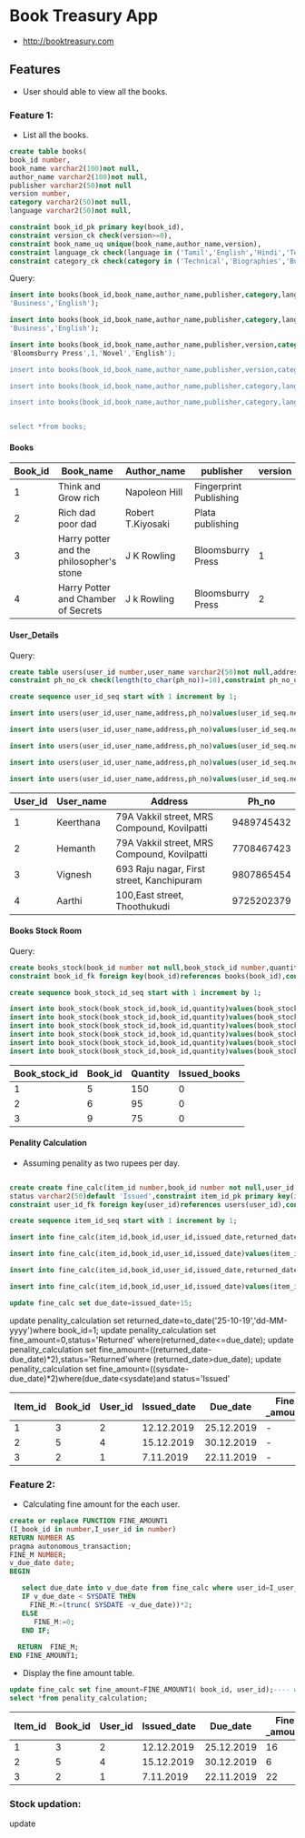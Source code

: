 # Book Treasury App
* http://booktreasury.com

## Features
* User should able to view all the books.

### Feature 1:
* List all the books.

```sql
create table books(
book_id number,
book_name varchar2(100)not null,
author_name varchar2(100)not null,
publisher varchar2(50)not null
version number,
category varchar2(50)not null,
language varchar2(50)not null,

constraint book_id_pk primary key(book_id),
constraint version_ck check(version>=0),
constraint book_name_uq unique(book_name,author_name,version),
constraint language_ck check(language in ('Tamil','English','Hindi','Telugu','Malayalam')),
constraint category_ck check(category in ('Technical','Biographies','Business','Kids','Comics','Crafts')));
```

Query:
```sql
insert into books(book_id,book_name,author_name,publisher,category,language)values(book_id_seq.nextval,'Think and Grow rich','Napoleon Hill','Fingerprint Publishing',
'Business','English');

insert into books(book_id,book_name,author_name,publisher,category,language)values(book_id_seq.nextval,'Rich and poor dad','Robert T.Kiyosaki','Plata publishing',
'Business','English');

insert into books(book_id,book_name,author_name,publisher,version,category,language)values(book_id_seq.nextval,'Harry potter and the philosopher's stone ','J K Rowling ',
'Bloomsburry Press',1,'Novel','English');

insert into books(book_id,book_name,author_name,publisher,version,category,language)values(book_id_seq.nextval,'Harry potter and Chamber of Secrets','J K Rowling ',2,'Novel','English');

insert into books(book_id,book_name,author_name,publisher,category,language)values(book_id_seq.nextval,'Anmol Kahaniya ','Premchand  ','Maple Press ','Novel','Hindi');

insert into books(book_id,book_name,author_name,publisher,category,language)values(book_id_seq.nextval,'Chandragupt','Jaishankar Prasad','Public Domain Books','Novel','Hindi');


select *from books;
```
#### Books

| Book_id | Book_name                                | Author_name       | publisher              |  version | category | Language |
|---------|------------------------------------------|-------------------|------------------------|----------|----------|----------|
| 1       | Think and Grow rich                      | Napoleon Hill     | Fingerprint Publishing |          | Business | English  |
| 2       | Rich dad poor dad                        | Robert T.Kiyosaki | Plata publishing       |          | Business | English  |
| 3       | Harry potter and the philosopher's stone | J K Rowling       | Bloomsburry Press      |  1       | Novel    | English  |
| 4       | Harry Potter and Chamber of Secrets      | J k Rowling       | Bloomsburry Press      |  2       | Novel    | English  |



#### User_Details

Query:

```sql
create table users(user_id number,user_name varchar2(50)not null,address varchar2(500),ph_no number not null,constraint user_id_pk primary key(user_id),
constraint ph_no_ck check(length(to_char(ph_no))=10),constraint ph_no_uq unique(user_id,user_name,ph_no));

create sequence user_id_seq start with 1 increment by 1;

insert into users(user_id,user_name,address,ph_no)values(user_id_seq.nextval,'Keerthana','79A Vakkil street, MRS Compound, Kovilpatti',9489745432);

insert into users(user_id,user_name,address,ph_no)values(user_id_seq.nextval,'Hemanth','79A Vakkil street, MRS Compound, Kovilpatti',7708467423);

insert into users(user_id,user_name,address,ph_no)values(user_id_seq.nextval,' Aarthi ','100,East street, Thoothukudi',9725202379);

insert into users(user_id,user_name,address,ph_no)values(user_id_seq.nextval,'Kowsalya','no.13, 7G rainbow colony, Dubai',8220289026);

insert into users(user_id,user_name,address,ph_no)values(user_id_seq.nextval,'Meenakshi','112,Renugambal nagar, First street, Kelambakam',8667705466);
```


| User_id | User_name | Address                                        | Ph_no      |
|---------|-----------|------------------------------------------------|------------|
| 1       | Keerthana | 79A Vakkil street, MRS Compound, Kovilpatti    | 9489745432 |
| 2       | Hemanth   | 79A Vakkil street, MRS Compound, Kovilpatti    | 7708467423 |
| 3       | Vignesh   | 693 Raju nagar, First street, Kanchipuram      | 9807865454 |
| 4       | Aarthi    | 100,East street, Thoothukudi                   | 9725202379 |


#### Books Stock Room
Query:
```sql
create books_stock(book_id number not null,book_stock_id number,quantity number not null,issued_books number default 0,constraint book_stock_id_pk primary key(book_stock_id),
constraint book_id_fk foreign key(book_id)references books(book_id),constraint quantity_ck check(quantity>=0));

create sequence book_stock_id_seq start with 1 increment by 1;

insert into book_stock(book_stock_id,book_id,quantity)values(book_stock_id_seq.nextval,1,150);
insert into book_stock(book_stock_id,book_id,quantity)values(book_stock_id_seq.nextval,2,95);
insert into book_stock(book_stock_id,book_id,quantity)values(book_stock_id_seq.nextval,3,75);
insert into book_stock(book_stock_id,book_id,quantity)values(book_stock_id_seq.nextval,4,30);
insert into book_stock(book_stock_id,book_id,quantity)values(book_stock_id_seq.nextval,5,100);
insert into book_stock(book_stock_id,book_id,quantity)values(book_stock_id_seq.nextval,6,10);
```

| Book_stock_id | Book_id | Quantity | Issued_books |
|---------------|---------|----------|--------------| 
| 1             | 5       | 150      | 0            |
| 2             | 6       | 95       | 0            | 
| 3             | 9       | 75       | 0            |


#### Penality Calculation

* Assuming penality as two rupees per day.

```sql

create create fine_calc(item_id number,book_id number not null,user_id number not null,issued_date date not null,due_date date,returned_date,fine_amount number,
status varchar2(50)default 'Issued',constraint item_id_pk primary key(item_id),constraint book_id_fk1 foreign key(book_id)references books(book_id),
constraint user_id_fk foreign key(user_id)references users(user_id),constraint status_ck check(status in('Issued','Returned')));

create sequence item_id_seq start with 1 increment by 1;

insert into fine_calc(item_id,book_id,user_id,issued_date,returned_date,status)values(item_id_seq.nextval,3,2,to_date('12-12-2019','dd-MM-yyyy'));

insert into fine_calc(item_id,book_id,user_id,issued_date)values(item_id_seq.nextval,5,4,to_date('15-12-2019','dd-MM-yyyy'));

insert into fine_calc(item_id,book_id,user_id,issued_date,returned_date,status)values(item_id_seq.nextval,2,1,to_date('12-11-2019','dd-MM-yyyy'));

insert into fine_calc(item_id,book_id,user_id,issued_date)values(item_id_seq.nextval,1,3,to_date('14-12-2019','dd-MM-yyyy'));

update fine_calc set due_date=issued_date+15;
```

update penality_calculation set returned_date=to_date('25-10-19','dd-MM-yyyy')where book_id=1;
update penality_calculation set fine_amount=0,status='Returned' where(returned_date<=due_date);
update penality_calculation set fine_amount=((returned_date-due_date)*2),status='Returned'where (returned_date>due_date);
update penality_calculation set fine_amount=((sysdate-due_date)*2)where(due_date<sysdate)and status='Issued'

| Item_id | Book_id | User_id | Issued_date | Due_date   | Fine _amount | Status |
|---------|---------|---------|-------------|------------|--------------|--------|
| 1       | 3       | 2       | 12.12.2019  | 25.12.2019 | -            |Issued  |
| 2       | 5       | 4       | 15.12.2019  | 30.12.2019 | -            |Issued  |
| 3       | 2       | 1       | 7.11.2019   | 22.11.2019 | -           |Issued   |


### Feature 2:
* Calculating fine amount for the each user.
```sql
create or replace FUNCTION FINE_AMOUNT1  
(I_book_id in number,I_user_id in number)
RETURN NUMBER AS 
pragma autonomous_transaction;
FINE_M NUMBER;
v_due_date date;
BEGIN

   select due_date into v_due_date from fine_calc where user_id=I_user_id and book_id=I_book_id; 
   IF v_due_date < SYSDATE THEN
     FINE_M:=(trunc( SYSDATE -v_due_date))*2;
   ELSE
      FINE_M:=0;
   END IF;
   
  RETURN  FINE_M;
END FINE_AMOUNT1;

```
* Display the fine amount table.
```sql
update fine_calc set fine_amount=FINE_AMOUNT1( book_id, user_id);---- where book_id=5 and user_id=4;
select *from penality_calculation;
```
| Item_id | Book_id | User_id | Issued_date | Due_date   | Fine _amount | Status |
|---------|---------|---------|-------------|------------|--------------|--------|
| 1       | 3       | 2       | 12.12.2019  | 25.12.2019 |  16          |Issued  |
| 2       | 5       | 4       | 15.12.2019  | 30.12.2019 | 6            |Issued  |
| 3       | 2       | 1       | 7.11.2019   | 22.11.2019 | 22           |Issued  |

### Stock updation:

update


